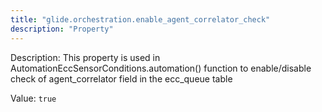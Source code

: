 ```yaml
---
title: "glide.orchestration.enable_agent_correlator_check"
description: "Property"
---
```


Description: This property is used in AutomationEccSensorConditions.automation() function to enable/disable check of agent_correlator field in the ecc_queue table 

Value: `true`